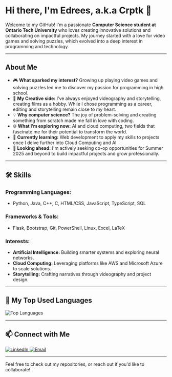 # Hi there, I'm Edrees, a.k.a **Crptk** 👋

Welcome to my GitHub! I'm a passionate **Computer Science student at Ontario Tech University** who loves creating innovative solutions and collaborating on impactful projects. My journey started with a love for video games and solving puzzles, which evolved into a deep interest in programming and technology.

---

## About Me

- 🎮 **What sparked my interest?** Growing up playing video games and solving puzzles led me to discover my passion for programming in high school. 
- 🎥 **My Creative side:** I’ve always enjoyed videography and storytelling, creating films as a hobby. While I chose programming as a career, editing and storytelling remain close to my heart.
- 💡 **Why computer science?** The joy of problem-solving and creating something from scratch made me fall in love with coding. 
- 🌐 **What I’m exploring now:** AI and cloud computing, two fields that fascinate me for their potential to transform the world.
- 🌱 **Currently learning:** Web development to apply my skills to projects once I delve further into Cloud Computing and AI
- 🚀 **Looking ahead:** I'm actively seeking co-op opportunities for Summer 2025 and beyond to build impactful projects and grow professionally.

---

## 🛠️ Skills

### Programming Languages:
- Python, Java, C++, C, HTML/CSS, JavaScript, TypeScript, SQL

### Frameworks & Tools:
- Flask, Bootstrap, Git, PowerShell, Linux, Excel, LaTeX

### Interests:
- **Artificial Intelligence:** Building smarter systems and exploring neural networks.
- **Cloud Computing:** Leveraging platforms like AWS and Microsoft Azure to scale solutions.
- **Storytelling:** Crafting narratives through videography and project design.

---

## 🌟 My Top Used Languages
![Top Languages](https://github-readme-stats.vercel.app/api/top-langs/?username=crptk&layout=compact&theme=radical)

---

## 📫 Connect with Me
<a href="https://www.linkedin.com/in/edrees-amiri/" target="_blank">
  <img src="https://img.shields.io/badge/LinkedIn-0077B5?style=for-the-badge&logo=linkedin&logoColor=white" alt="LinkedIn">
</a>

<a href="mailto:amiriedrees2005@gmail.com" target="_blank">
  <img src="https://img.shields.io/badge/Email-D14836?style=for-the-badge&logo=gmail&logoColor=white" alt="Email">
</a>


---

Feel free to check out my repositories, or reach out if you'd like to collaborate!
